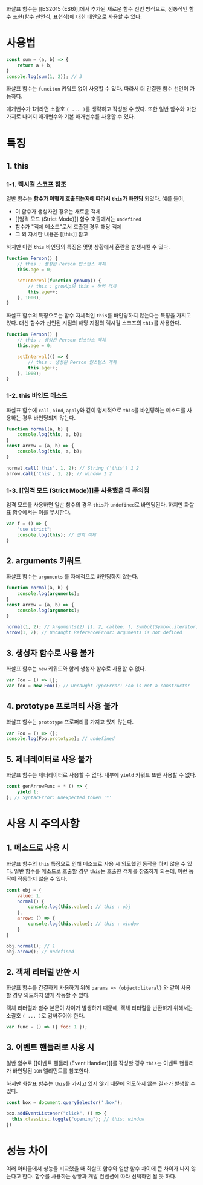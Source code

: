 화살표 함수는 [[ES2015 (ES6)]]에서 추가된 새로운 함수 선언 방식으로, 전통적인 함수 표현(함수 선언식, 표현식)에 대한 대안으로 사용할 수 있다.

# 사용법

```javascript
const sum = (a, b) => {
	return a + b;
}
console.log(sum(1, 2)); // 3
```

화살표 함수는 `funciton` 키워드 없이 사용할 수 있다. 따라서 더 간결한 함수 선언이 가능하다.

매개변수가 1개라면 소괄호 `( ... )`를 생략하고 작성할 수 있다. 또한 일반 함수와 마찬가지로 나머지 매개변수와 기본 매개변수를 사용할 수 있다.

# 특징

## 1. this

### 1-1. 렉시컬 스코프 참조

일반 함수는 **함수가 어떻게 호출되는지에 따라서 `this`가 바인딩** 되었다. 예를 들어,

- 이 함수가 생성자인 경우는 새로운 객체
- [[엄격 모드 (Strict Mode)]] 함수 호출에서는 `undefined`
- 함수가 "객체 메소드"로서 호출된 경우 해당 객체
- 그 외 자세한 내용은 [[this]] 참고

하지만 이런 `this` 바인딩의 특징은 몇몇 상황에서 혼란을 발생시킬 수 있다.

```javascript
function Person() {
	// this : 생성된 Person 인스턴스 객체
	this.age = 0;

	setInterval(function growUp() {
		// this : growUp의 this = 전역 객체
		this.age++;
	}, 1000);
}
```

화살표 함수의 특징으로는 함수 자체적인 `this`를 바인딩하지 않는다는 특징을 가지고 있다. 대신 함수가 선언된 시점의  해당 지점의 렉시컬 스코프의 `this`를 사용한다.

```javascript
function Person() {
	// this : 생성된 Person 인스턴스 객체
	this.age = 0;

	setInterval(() => {
		// this : 생성된 Person 인스턴스 객체
		this.age++;
	}, 1000);
}
```

### 1-2. this 바인드 메소드

화살표 함수에 `call`, `bind`, `apply`와 같이 명시적으로 `this`를 바인딩하는 메소드를 사용하는 경우 바인딩되지 않는다.

```javascript
function normal(a, b) {
	console.log(this, a, b);
}
const arrow = (a, b) => {
	console.log(this, a, b);
}

normal.call('this', 1, 2); // String {'this'} 1 2
arrow.call('this', 1, 2); // window 1 2
```
### 1-3. [[엄격 모드 (Strict Mode)]]를 사용했을 때 주의점

엄격 모드를 사용하면 일반 함수의 경우 `this`가 `undefined`로 바인딩된다. 하지만 화살표 함수에서는 이를 무시한다.

```javascript
var f = () => {
	"use strict";
	console.log(this); // 전역 객체
}
```

## 2. arguments 키워드

화살표 함수는 `arguments` 를 자체적으로 바인딩하지 않는다.

```javascript
function normal(a, b) {
	console.log(arguments);
}
const arrow = (a, b) => {
	console.log(arguments);
}

normal(1, 2); // Arguments(2) [1, 2, callee: ƒ, Symbol(Symbol.iterator): ƒ]
arrow(1, 2); // Uncaught ReferenceError: arguments is not defined
```

## 3. 생성자 함수로 사용 불가

화살표 함수는 `new` 키워드와 함께 생성자 함수로 사용할 수 없다.

```javascript
var Foo = () => {};
var foo = new Foo(); // Uncaught TypeError: Foo is not a constructor
```

## 4. prototype 프로퍼티 사용 불가

화살표 함수는 `prototype` 프로퍼티를 가지고 있지 않는다.

```javascript
var Foo = () => {};
console.log(Foo.prototype); // undefined
```

## 5. 제너레이터로 사용 불가

화살표 함수는 제너레이터로 사용할 수 없다. 내부에 `yield` 키워드 또한 사용할 수 없다.

```javascript
const genArrowFunc = * () => {
	yield 1;
}; // SyntacError: Unexpected token '*'
```

# 사용 시 주의사항

## 1. 메소드로 사용 시

화살표 함수의 `this` 특징으로 인해 메소드로 사용 시 의도했던 동작을 하지 않을 수 있다. 일반 함수를 메소드로 호출할 경우 `this`는 호출한 객체를 참조하게 되는데, 이런 동작이 작동하지 않을 수 있다.

```javascript
const obj = {
	value: 1,
	normal() {
		console.log(this.value); // this : obj
	},
	arrow: () => {
		console.log(this.value); // this : window
	}
}

obj.normal(); // 1
obj.arrow(); // undefined
```

## 2. 객체 리터럴 반환 시

화살표 함수를 간결하게 사용하기 위해 `params => {object:literal}` 와 같이 사용 할 경우 의도하지 않게 작동할 수 있다.

객체 리터럴과 함수 본문이 차이가 발생하기 때문에, 객체 리터럴을 반환하기 위해서는 소괄호 `( ... )`로 감싸주어야 한다.

```javascript
var func = () => ({ foo: 1 });
```

## 3. 이벤트 핸들러로 사용 시

일반 함수로 [[이벤트 핸들러 (Event Handler)]]를 작성할 경우 `this`는 이벤트 핸들러가 바인딩된 `DOM` 엘리먼트를 참조한다.

하지만 화살표 함수는 `this`를 가지고 있지 않기 때문에 의도하지 않는 결과가 발생할 수 있다.

```javascript
const box = document.querySelector('.box');

box.addEventListener("click", () => {
  this.classList.toggle("opening"); // this: window
})
```

# 성능 차이

여러 아티클에서 성능을 비교했을 때 화살표 함수와 일반 함수 차이에 큰 차이가 나지 않는다고 한다. 함수를 사용하는 상황과 개발 컨벤션에 따라 선택하면 될 듯 하다.